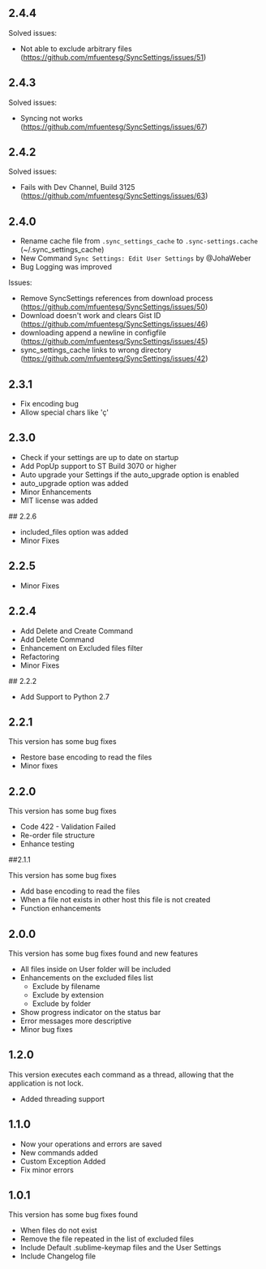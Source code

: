 ## 2.4.4

Solved issues:
- Not able to exclude arbitrary files (https://github.com/mfuentesg/SyncSettings/issues/51)


## 2.4.3

Solved issues:
- Syncing not works (https://github.com/mfuentesg/SyncSettings/issues/67)

## 2.4.2

Solved issues:
- Fails with Dev Channel, Build 3125 (https://github.com/mfuentesg/SyncSettings/issues/63)

## 2.4.0

- Rename cache file from `.sync_settings_cache` to `.sync-settings.cache` (~/.sync_settings_cache)
- New Command `Sync Settings: Edit User Settings` by @JohaWeber
- Bug Logging was improved

Issues:
- Remove SyncSettings references from download process (https://github.com/mfuentesg/SyncSettings/issues/50)
- Download doesn't work and clears Gist ID (https://github.com/mfuentesg/SyncSettings/issues/46)
- downloading append a newline in configfile (https://github.com/mfuentesg/SyncSettings/issues/45)
- sync_settings_cache links to wrong directory (https://github.com/mfuentesg/SyncSettings/issues/42)

## 2.3.1

* Fix encoding bug
* Allow special chars like 'ç'

## 2.3.0

* Check if your settings are up to date on startup
* Add PopUp support to ST Build 3070 or higher
* Auto upgrade your Settings if the auto_upgrade option is enabled
* auto_upgrade option was added
* Minor Enhancements
* MIT license was added


## 2.2.6

* included_files option was added
* Minor Fixes


## 2.2.5

* Minor Fixes

## 2.2.4

* Add Delete and Create Command
* Add Delete Command
* Enhancement on Excluded files filter
* Refactoring
* Minor Fixes

## 2.2.2

* Add Support to Python 2.7


## 2.2.1

This version has some bug fixes

* Restore base encoding to read the files
* Minor fixes

## 2.2.0

This version has some bug fixes

* Code 422 - Validation Failed
* Re-order file structure
* Enhance testing

##2.1.1

This version has some bug fixes

* Add base encoding to read the files
* When a file not exists in other host this file is not created
* Function enhancements

## 2.0.0

This version has some bug fixes found and new features

* All files inside on User folder will be included
* Enhancements on the excluded files list
  - Exclude by filename
  - Exclude by extension
  - Exclude by folder
* Show progress indicator on the status bar
* Error messages more descriptive
* Minor bug fixes

## 1.2.0

This version executes each command as a thread, allowing that the application is not lock.

* Added threading support

## 1.1.0

* Now your operations and errors are saved
* New commands added
* Custom Exception Added
* Fix minor errors

## 1.0.1

This version has some bug fixes found

* When files do not exist
* Remove the file repeated in the list of excluded files
* Include Default <platform>.sublime-keymap files and the User Settings
* Include Changelog file
